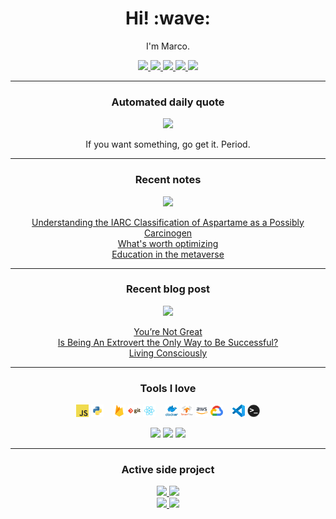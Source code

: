 <html>
<body>
<h1 align="center">
   Hi! :wave:
  </h1>
<p align="center">
   I'm Marco.
  </p>
<!-- Badges: https://shields.io/ -->
<p align="center">
<a href="https://github.com/marcocaldera?tab=repositories">
<img src="https://img.shields.io/badge/-Github-000?style=flat&amp;logo=Github&amp;logoColor=white">
</a>
<a href="linkedin.com/in/marco-caldera">
<img src="https://img.shields.io/badge/-LinkedIn-blue?style=flat&amp;logo=Linkedin&amp;logoColor=white">
</a>
<a href="https://marcocaldera.com/blog">
<img src="https://img.shields.io/badge/-Blog-3559f5?style=flat&amp;logo=Blogger&amp;logoColor=white">
</a>
<a href="https://goodreads.com/marco_caldera">
<img src="https://img.shields.io/badge/-Goodreads-372213?style=flat&amp;logo=Goodreads&amp;logoColor=white">
</a>
<a href="https://notes.marcocaldera.com">
<img src="https://img.shields.io/badge/-Notes-64bb2e?style=flat&amp;logo=blogger&amp;logoColor=white">
</a>
<!--
   <a href="https://stackoverflow.com/users/5878210/marco-caldera">
    <code><img src="https://img.shields.io/badge/-StackOverflow-F58025?style=flat&amp;logo=Stack-Overflow&amp;logoColor=white"/>
   </a>
   -->
</p>
<hr>
<h3 align="center">
   Automated daily quote
  </h3>
<p align="center">
<a href="https://github.com/marcocaldera/marcocaldera/actions/workflows/quote.yaml">
<img src="https://github.com/marcocaldera/marcocaldera/actions/workflows/quote.yaml/badge.svg">
</a>
</p>
<p align="center" id="quote">If you want something, go get it. Period.</p>
<hr>
<h3 align="center">
   Recent notes
  </h3>
<p align="center">
<a href="https://github.com/marcocaldera/marcocaldera/actions/workflows/recent_notes.yaml">
<img src="https://github.com/marcocaldera/marcocaldera/actions/workflows/recent_notes.yaml/badge.svg">
</a>
</p>
<p align="center" id="recent-notes"><a href="https://notes.marcocaldera.com/posts/2023-07-16-is-aspartame-carcinogenic?utm_source=rss">Understanding the IARC Classification of Aspartame as a Possibly Carcinogen</a><br><a href="https://notes.marcocaldera.com/posts/2023-04-29-whats-worth-optimizing?utm_source=rss">What's worth optimizing</a><br><a href="https://notes.marcocaldera.com/posts/2023-04-15-education-in-the-metaverse?utm_source=rss">Education in the metaverse</a><br></p>
<hr>
<h3 align="center">
   Recent blog post
  </h3>
<p align="center">
<a href="https://github.com/marcocaldera/marcocaldera/actions/workflows/recent_post.yaml">
<img src="https://github.com/marcocaldera/marcocaldera/actions/workflows/recent_post.yaml/badge.svg">
</a>
</p>
<p align="center" id="recent-post"><a href="https://marcocaldera.com/2022/12/18/youre-not-great/">You&rsquo;re Not Great</a><br><a href="https://marcocaldera.com/2021/12/28/is-being-an-extrovert-the-only-way-to-be-successful/">Is Being An Extrovert the Only Way to Be Successful?</a><br><a href="https://marcocaldera.com/2022/06/28/living-consciously/">Living Consciously</a><br></p>
<hr>
<h3 align="center">
   Tools I love
  </h3>
<p align="center">
<code><img height="20" src="https://raw.githubusercontent.com/github/explore/80688e429a7d4ef2fca1e82350fe8e3517d3494d/topics/javascript/javascript.png"></code>
<code><img height="20" src="https://raw.githubusercontent.com/github/explore/80688e429a7d4ef2fca1e82350fe8e3517d3494d/topics/python/python.png"></code>
   &nbsp;&nbsp;
   <code><img height="20" src="https://raw.githubusercontent.com/github/explore/80688e429a7d4ef2fca1e82350fe8e3517d3494d/topics/firebase/firebase.png"></code>
<code><img height="20" src="https://raw.githubusercontent.com/github/explore/80688e429a7d4ef2fca1e82350fe8e3517d3494d/topics/git/git.png"></code>
<code><img height="20" src="https://raw.githubusercontent.com/github/explore/80688e429a7d4ef2fca1e82350fe8e3517d3494d/topics/react/react.png"></code>
   &nbsp;&nbsp;
   <code><img height="20" src="https://raw.githubusercontent.com/github/explore/80688e429a7d4ef2fca1e82350fe8e3517d3494d/topics/docker/docker.png"></code>
<code><img height="20" src="https://raw.githubusercontent.com/github/explore/80688e429a7d4ef2fca1e82350fe8e3517d3494d/topics/tensorflow/tensorflow.png"></code>
<code><img height="20" src="https://raw.githubusercontent.com/github/explore/80688e429a7d4ef2fca1e82350fe8e3517d3494d/topics/aws/aws.png"></code>
<code><img height="20" src="https://raw.githubusercontent.com/github/explore/08e8077e6cd7375c007c6fd6ac8cced5d7738494/topics/google-cloud/google-cloud.png"></code>
   &nbsp;&nbsp;
   <code><img height="20" src="https://raw.githubusercontent.com/github/explore/bbd48b997e8d0bef63f676eca4da5e1f76487b56/topics/visual-studio-code/visual-studio-code.png"></code>
<code><img height="20" src="https://raw.githubusercontent.com/github/explore/80688e429a7d4ef2fca1e82350fe8e3517d3494d/topics/terminal/terminal.png"></code>
</p>
<p align="center">
<img src="https://img.shields.io/badge/Mobile-3559f5">
<img src="https://img.shields.io/badge/Machine Learning-3559f5">
<img src="https://img.shields.io/badge/Cloud-3559f5">
</p>
<hr>
<h3 align="center">
   Active side project
  </h3>
<p align="center">
<a href="https://marcocaldera.com/portfolio/personal-journal-a-sigh-of-relief/">
<img src="https://img.shields.io/badge/Personal Journal-3559f5">
</a>
<a href="https://apps.apple.com/app/diario-personale/id1553430631?ign-itscg=30200&amp;ign-itsct=apps_box_badge">
<img src="https://img.shields.io/itunes/v/1553430631.svg">
</a>
<br>
<a href="https://marcocaldera.com/portfolio/marys-recipes-legacy-for-generations">
<img src="https://img.shields.io/badge/My Recipes-3559f5">
</a>
<a href="https://apps.apple.com/app/marys-recipes/id1538358384?itsct=apps_box_badge&amp;itscg=30200">
<img src="https://img.shields.io/itunes/v/1538358384.svg">
</a>
</p>
</body>
</html>
